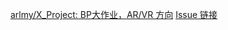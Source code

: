 [arlmy/X_Project: BP大作业，AR/VR 方向](https://github.com/arlmy/X_Project)
[Issue 链接](https://github.com/arlmy/X_Project/issues)
